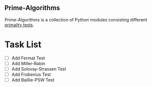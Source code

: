 ## Prime-Algorithms
  Prime-Algorithms is a collection of Python modules consisting different [primality tests](https://en.wikipedia.org/wiki/Primality_test). 
  
# Task List
  - [ ] Add Fermat Test
  - [ ] Add Miller-Rabin 
  - [ ] Add Solovay-Strassen Test
  - [ ] Add Frobenius Test
  - [ ] Add Baillie-PSW Test
